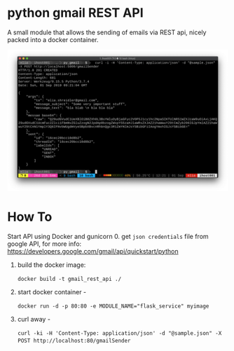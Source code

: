 # python gmail REST API
A small module that allows the sending of emails via REST api,
nicely packed into a docker container.


![](screenshot.png)

# How To

Start API using Docker and gunicorn
0. get `json credentials` file from google API, for more info: https://developers.google.com/gmail/api/quickstart/python
1. build the docker image:

    `docker build -t gmail_rest_api ./`
2. start docker container -

    `docker run -d -p 80:80 -e MODULE_NAME="flask_service" myimage`
3. curl away -

    `curl -ki -H 'Content-Type: application/json' -d "@sample.json" -X POST http://localhost:80/gmailSender`